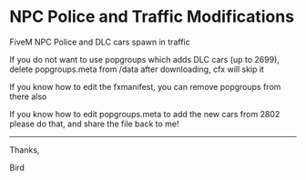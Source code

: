 # NPC Police and Traffic Modifications
FiveM NPC Police and DLC cars spawn in traffic

If you do not want to use popgroups which adds DLC cars (up to 2699), delete popgroups.meta from /data after downloading, cfx will skip it

If you know how to edit the fxmanifest, you can remove popgroups from there also

If you know how to edit popgroups.meta to add the new cars from 2802 please do that, and share the file back to me!

-----------------------------------------

Thanks,

Bird
